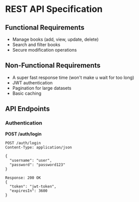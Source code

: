 # REST API Specification

## Functional Requirements
- Manage books (add, view, update, delete)
- Search and filter books
- Secure modification operations

## Non-Functional Requirements  
- A super fast response time (won't make u wait for too long)
- JWT authentication
- Pagination for large datasets
- Basic caching

## API Endpoints

### Authentication
**POST /auth/login**
```http
POST /auth/login
Content-Type: application/json

{
  "username": "user",
  "password": "password123"
}

Response: 200 OK
{
  "token": "jwt-token",
  "expiresIn": 3600
}
